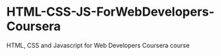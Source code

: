 # HTML-CSS-JS-ForWebDevelopers-Coursera
HTML, CSS and Javascript for Web Developers Coursera course

